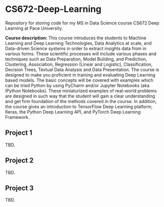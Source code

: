 # CS672-Deep-Learning
 
Repository for storing code for my MS in Data Science course CS672 Deep Learning at Pace University.

**Course description:** This course introduces the students to Machine Learning and Deep Learning Technologies, Data Analytics at scale, and Data-driven Science systems in order to extract insights data from in various forms. These scientific processes will include various phases and techniques such as Data Preparation, Model Building, and Prediction, Clustering, Association, Regression (Linear and Logistic), Classification, Decision Trees, Textual Data Analysis and Data Presentation. The course is designed to make you proficient in training and evaluating Deep Learning based models. The basic concepts will be covered with examples which can be tried Python by using PyCharm and/or Jupyter Notebooks (aka IPython Notebooks). These miniaturized examples of real-world problems are designed in such way that the student will gain a clear understanding and get firm foundation of the methods covered in the course. In addition, the course gives an introduction to TensorFlow Deep Learning platform, Keras, the Python Deep Learning API, and PyTorch Deep Learning Framework.

## Project 1
TBD.

## Project 2
TBD.

## Project 3
TBD.
